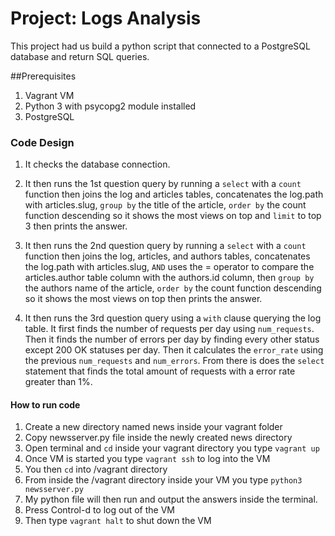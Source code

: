 # Project: Logs Analysis
This project had us build a python script that connected to a PostgreSQL database and return SQL queries.

##Prerequisites

1. Vagrant VM
2. Python 3 with psycopg2 module installed
3. PostgreSQL

### Code Design

1. It checks the database connection.
2. It then runs the 1st question query by running a `select` with a `count` function then joins the log and articles tables, concatenates the log.path with articles.slug, `group by` the title of the article, `order by` the count function descending so it shows the most views on top and `limit` to top 3 then prints the answer.

3. It then runs the 2nd question query by running a `select` with a `count` function then joins the log, articles, and authors tables, concatenates the log.path with articles.slug, `AND` uses the = operator to compare the articles.author table column with the authors.id column, then `group by` the authors name of the article, `order by` the count function descending so it shows the most views on top then prints the answer.

4. It then runs the 3rd question query using a `with` clause querying the log table. It first finds the number of requests per day using `num_requests`. Then it finds the number of errors per day by finding every other status except 200 OK statuses per day. Then it calculates the `error_rate` using the previous `num_requests` and `num_errors`. From there is does the `select` statement that finds the total amount of requests with a error rate greater than 1%.

#### How to run code

1. Create a new directory named news inside your vagrant folder
2. Copy newsserver.py file inside the newly created news directory
3. Open terminal and `cd` inside your vagrant directory you type `vagrant up`
4. Once VM is started you type `vagrant ssh` to log into the VM
5. You then `cd` into /vagrant directory
6. From inside the /vagrant directory inside your VM you type `python3 newsserver.py`
7. My python file will then run and output the answers inside the terminal.
8. Press Control-d to log out of the VM
9. Then type `vagrant halt` to shut down the VM

